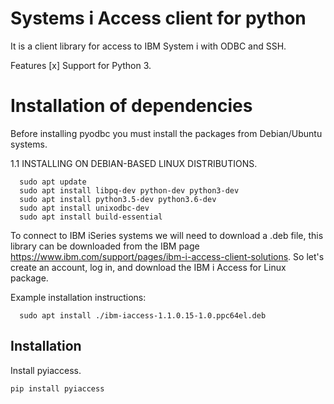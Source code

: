 # Systems i Access client for python
It is a client library for access to IBM System i with ODBC and SSH.

Features
[x] Support for Python 3.

# Installation of dependencies
Before installing pyodbc you must install the packages from Debian/Ubuntu systems.

1.1  INSTALLING ON DEBIAN-BASED LINUX DISTRIBUTIONS.

```
  sudo apt update
  sudo apt install libpq-dev python-dev python3-dev
  sudo apt install python3.5-dev python3.6-dev
  sudo apt install unixodbc-dev
  sudo apt install build-essential
```
To connect to IBM iSeries systems we will need to download a .deb file, this library can be downloaded from the IBM page https://www.ibm.com/support/pages/ibm-i-access-client-solutions. So let's create an account, log in, and download the IBM i Access for Linux package.

Example installation instructions:
```
  sudo apt install ./ibm-iaccess-1.1.0.15-1.0.ppc64el.deb
```

Installation
------------

Install pyiaccess.
```python
pip install pyiaccess
```
